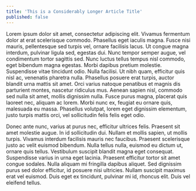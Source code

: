 ```yaml
---
title: 'This is a Considerably Longer Article Title'
published: false
---
```


Lorem ipsum dolor sit amet, consectetur adipiscing elit. Vivamus fermentum dolor at erat scelerisque commodo. Phasellus eget iaculis magna. Fusce nisi mauris, pellentesque sed turpis vel, ornare facilisis lacus. Ut congue magna interdum, pulvinar ligula sed, egestas dui. Nunc tempor semper augue, vel condimentum tortor sagittis sed. Nunc luctus tellus tempus nisl commodo, eget bibendum magna egestas. Morbi dapibus pretium molestie. Suspendisse vitae tincidunt odio. Nulla facilisi. Ut nibh quam, efficitur quis nisl ac, venenatis pharetra nulla. Phasellus posuere erat turpis, auctor blandit urna mattis sit amet. Orci varius natoque penatibus et magnis dis parturient montes, nascetur ridiculus mus. Aenean sapien nisl, commodo sed nulla sit amet, mollis dignissim nulla. Fusce purus magna, placerat quis laoreet nec, aliquam ac lorem. Morbi nunc ex, feugiat eu ornare quis, malesuada eu massa. Phasellus volutpat, lorem eget dignissim elementum, justo turpis mattis orci, vel sollicitudin felis felis eget odio.

Donec ante nunc, varius at purus nec, efficitur ultrices felis. Praesent sit amet molestie augue. In id sollicitudin dui. Nullam et mollis sapien, ut mollis turpis. Vivamus interdum facilisis mauris nec faucibus. Praesent scelerisque justo ac velit euismod bibendum. Nulla tellus nulla, euismod eu dictum ut, ornare quis tellus. Vestibulum suscipit blandit magna eget consequat. Suspendisse varius in urna eget lacinia. Praesent efficitur tortor sit amet congue sodales. Nulla aliquam mi fringilla dapibus aliquet. Sed dignissim purus sed dolor efficitur, id posuere nisi ultricies. Nullam suscipit maximus erat vel euismod. Duis eget ex tincidunt, pulvinar mi id, rhoncus elit. Duis vel eleifend tellus.

